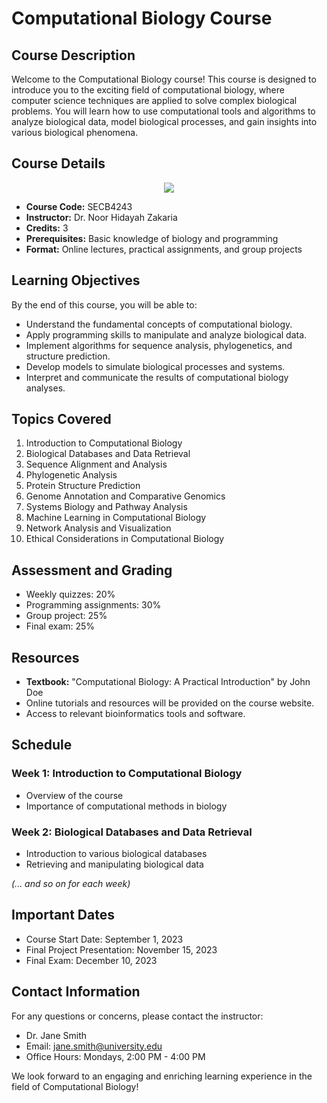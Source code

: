# Computational Biology Course

## Course Description

Welcome to the Computational Biology course! This course is designed to introduce you to the exciting field of computational biology, where computer science techniques are applied to solve complex biological problems. You will learn how to use computational tools and algorithms to analyze biological data, model biological processes, and gain insights into various biological phenomena.

## Course Details

<p align="center">
  <img src="https://github.com/NoorHidayahZ/learn-github/blob/main/exercise/NoorHidayahZ/images/hidayah%20image.jpg" height: "100">
</p>



- **Course Code:** SECB4243
- **Instructor:** Dr. Noor Hidayah Zakaria
- **Credits:** 3
- **Prerequisites:** Basic knowledge of biology and programming
- **Format:** Online lectures, practical assignments, and group projects

## Learning Objectives

By the end of this course, you will be able to:

- Understand the fundamental concepts of computational biology.
- Apply programming skills to manipulate and analyze biological data.
- Implement algorithms for sequence analysis, phylogenetics, and structure prediction.
- Develop models to simulate biological processes and systems.
- Interpret and communicate the results of computational biology analyses.

## Topics Covered

1. Introduction to Computational Biology
2. Biological Databases and Data Retrieval
3. Sequence Alignment and Analysis
4. Phylogenetic Analysis
5. Protein Structure Prediction
6. Genome Annotation and Comparative Genomics
7. Systems Biology and Pathway Analysis
8. Machine Learning in Computational Biology
9. Network Analysis and Visualization
10. Ethical Considerations in Computational Biology

## Assessment and Grading

- Weekly quizzes: 20%
- Programming assignments: 30%
- Group project: 25%
- Final exam: 25%

## Resources

- **Textbook:** "Computational Biology: A Practical Introduction" by John Doe
- Online tutorials and resources will be provided on the course website.
- Access to relevant bioinformatics tools and software.

## Schedule

### Week 1: Introduction to Computational Biology
- Overview of the course
- Importance of computational methods in biology

### Week 2: Biological Databases and Data Retrieval
- Introduction to various biological databases
- Retrieving and manipulating biological data

*(... and so on for each week)*

## Important Dates

- Course Start Date: September 1, 2023
- Final Project Presentation: November 15, 2023
- Final Exam: December 10, 2023

## Contact Information

For any questions or concerns, please contact the instructor:

- Dr. Jane Smith
- Email: jane.smith@university.edu
- Office Hours: Mondays, 2:00 PM - 4:00 PM

We look forward to an engaging and enriching learning experience in the field of Computational Biology!
